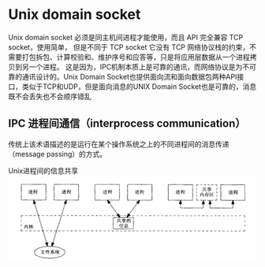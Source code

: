 # Unix domain socket

Unix domain socket 必须是同主机间进程才能使用，而且 API 完全兼容 TCP socket，使用简单，
但是不同于 TCP socket 它没有 TCP 网络协议栈的约束，不需要打包拆包、计算校验和、维护序号和应答等，只是将应用层数据从一个进程拷贝到另一个进程。
这是因为，IPC机制本质上是可靠的通讯，而网络协议是为不可靠的通讯设计的。Unix Domain Socket也提供面向流和面向数据包两种API接口，类似于TCP和UDP，但是面向消息的UNIX Domain Socket也是可靠的，消息既不会丢失也不会顺序错乱

##  IPC 进程间通信（interprocess communication）
传统上该术语描述的是运行在某个操作系统之上的不同进程间的消息传递（message passing）的方式。


Unix进程间的信息共享  
![](ipc_share_process.png)

